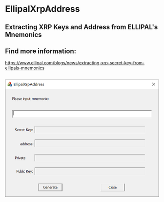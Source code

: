 # EllipalXrpAddress


## Extracting XRP Keys and Address from ELLIPAL's Mnemonics    

## Find more information:  
https://www.ellipal.com/blogs/news/extracting-xrp-secret-key-from-ellipals-mnemonics  

## 

![Image of Screenshot](https://github.com/ELLIPAL/EllipalXrpAddress/blob/main/scr.png)
